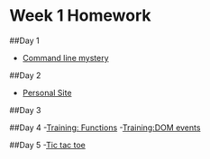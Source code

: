# Week 1 Homework

##Day 1
- [Command line mystery](https://github.com/sf-wdi-33/cl-mystery) 

##Day 2
- [Personal Site](https://github.com/sf-wdi-33/personal-portfolio)

##Day 3

##Day 4
-[Training: Functions](https://github.com/sf-wdi-33/functions-training)
-[Training:DOM events](https://github.com/sf-wdi-33/jquery-dom-lab)

##Day 5
-[Tic tac toe](https://github.com/sf-wdi-33/tic-tac-toe)
